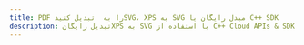 ---title: PDF را به  تبدیل کنیدSVG، XPS به SVG مبدل رایگان یا C++ SDKdescription: تبدیل رایگانXPS به SVG با استفاده از C++ Cloud APIs & SDK همچنین اسناد PDF را در Cloud ایجاد، ویرایش و رندر کنید.---